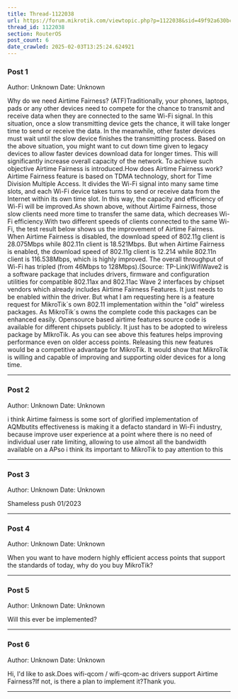 ```yaml
---
title: Thread-1122038
url: https://forum.mikrotik.com/viewtopic.php?p=1122038&sid=49f92a630bc7970d8ca50523be880e8f#p1122038
thread_id: 1122038
section: RouterOS
post_count: 6
date_crawled: 2025-02-03T13:25:24.624921
---
```


### Post 1
Author: Unknown
Date: Unknown

Why do we need Airtime Fairness? (ATF)Traditionally, your phones, laptops, pads or any other devices need to compete for the chance to transmit and receive data when they are connected to the same Wi-Fi signal. In this situation, once a slow transmitting device gets the chance, it will take longer time to send or receive the data. In the meanwhile, other faster devices must wait until the slow device finishes the transmitting process. Based on the above situation, you might want to cut down time given to legacy devices to allow faster devices download data for longer times. This will significantly increase overall capacity of the network. To achieve such objective Airtime Fairness is introduced.How does Airtime Fairness work?Airtime Fairness feature is based on TDMA technology, short for Time Division Multiple Access. It divides the Wi-Fi signal into many same time slots, and each Wi-Fi device takes turns to send or receive data from the Internet within its own time slot. In this way, the capacity and efficiency of Wi-Fi will be improved.As shown above, without Airtime Fairness, those slow clients need more time to transfer the same data, which decreases Wi-Fi efficiency.With two different speeds of clients connected to the same Wi-Fi, the test result below shows us the improvement of Airtime Fairness. When Airtime Fairness is disabled, the download speed of 802.11g client is 28.075Mbps while 802.11n client is 18.521Mbps. But when Airtime Fairness is enabled, the download speed of 802.11g client is 12.214 while 802.11n client is 116.538Mbps, which is highly improved. The overall throughput of Wi-Fi has tripled (from 46Mbps to 128Mbps).(Source: TP-Link)WifiWave2 is a software package that includes drivers, firmware and configuration utilities for compatible 802.11ax and 802.11ac Wave 2 interfaces by chipset vendors which already includes Airtime Fairness Features. It just needs to be enabled within the driver. But what I am requesting here is a feature request for MikroTik´s own 802.11 implementation within the "old" wireless packages. As MikroTik´s owns the complete code this packages can be enhanced easily. Opensource based airtime features source code is available for different chipsets publicly. It just has to be adopted to wireless package by MIkroTik. As you can see above this features helps improving performance even on older access points. Releasing this new features would be a competitive advantage for MikroTik. It would show that MikroTik is willing and capable of improving and supporting older devices for a long time.

---
### Post 2
Author: Unknown
Date: Unknown

i think Airtime fairness is some sort of glorified implementation of AQMbutits effectiveness is making it a defacto standard in Wi-Fi industry, because improve user experience at a point where there is no need of individual user rate limiting, allowing to use almost all the bandwidth available on a APso i think its important to MikroTik to pay attention to this

---
### Post 3
Author: Unknown
Date: Unknown

Shameless push 01/2023

---
### Post 4
Author: Unknown
Date: Unknown

When you want to have modern highly efficient access points that support the standards of today, why do you buy MikroTik?

---
### Post 5
Author: Unknown
Date: Unknown

Will this ever be implemented?

---
### Post 6
Author: Unknown
Date: Unknown

Hi, I'd like to ask.Does wifi-qcom / wifi-qcom-ac drivers support Airtime Fairness?If not, is there a plan to implement it?Thank you.

---
